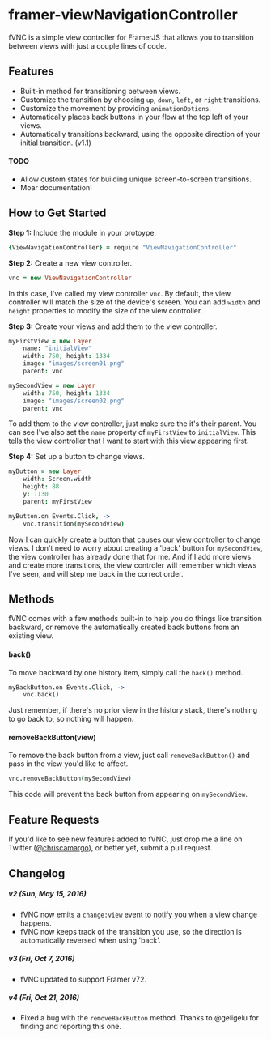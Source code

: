 # framer-viewNavigationController
fVNC is a simple view controller for FramerJS that allows you to transition between views with just a couple lines of code.

## Features
- Built-in method for transitioning between views.
- Customize the transition by choosing `up`, `down`, `left`, or `right` transitions.
- Customize the movement by providing `animationOptions`.
- Automatically places back buttons in your flow at the top left of your views.
- Automatically transitions backward, using the opposite direction of your initial transition. (v1.1)

#### TODO
- Allow custom states for building unique screen-to-screen transitions.
- Moar documentation!

## How to Get Started

**Step 1:** Include the module in your protoype.
```coffeescript
{ViewNavigationController} = require "ViewNavigationController"
```


**Step 2:** Create a new view controller.
```coffeescript
vnc = new ViewNavigationController
```
In this case, I've called my view controller `vnc`. By default, the view controller will match the size of the device's screen. You can add `width` and `height` properties to modify the size of the view controller.


**Step 3:** Create your views and add them to the view controller.
```coffeescript
myFirstView = new Layer
	name: "initialView"
	width: 750, height: 1334
	image: "images/screen01.png"
	parent: vnc

mySecondView = new Layer
	width: 750, height: 1334
	image: "images/screen02.png"
	parent: vnc
```
To add them to the view controller, just make sure the it's their parent. You can see I've also set the `name` property of `myFirstView` to `initialView`. This tells the view controller that I want to start with this view appearing first.


**Step 4:** Set up a button to change views.
```coffeescript
myButton = new Layer
	width: Screen.width
	height: 88
	y: 1130
	parent: myFirstView

myButton.on Events.Click, ->
	vnc.transition(mySecondView)
```
Now I can quickly create a button that causes our view controller to change views. I don't need to worry about creating a 'back' button for `mySecondView`, the view controller has already done that for me. And if I add more views and create more transitions, the view controler will remember which views I've seen, and will step me back in the correct order.

## Methods
fVNC comes with a few methods built-in to help you do things like transition backward, or remove the automatically created back buttons from an existing view.

#### back()
To move backward by one history item, simply call the `back()` method.
```coffeescript
myBackButton.on Events.Click, ->
	vnc.back()
```
Just remember, if there's no prior view in the history stack, there's nothing to go back to, so nothing will happen.

#### removeBackButton(view)
To remove the back button from a view, just call `removeBackButton()` and pass in the view you'd like to affect.
```coffeescript
vnc.removeBackButton(mySecondView)
```
This code will prevent the back button from appearing on `mySecondView`.

## Feature Requests
If you'd like to see new features added to fVNC, just drop me a line on Twitter ([@chriscamargo](http://www.twitter.com/chriscamargo)), or better yet, submit a pull request.

## Changelog

##### v2 (Sun, May 15, 2016)
- fVNC now emits a `change:view` event to notify you when a view change happens.
- fVNC now keeps track of the transition you use, so the direction is automatically reversed when using 'back'.

##### v3 (Fri, Oct 7, 2016)
- fVNC updated to support Framer v72.

##### v4 (Fri, Oct 21, 2016)
- Fixed a bug with the `removeBackButton` method.  Thanks to @geligelu for finding and reporting this one.